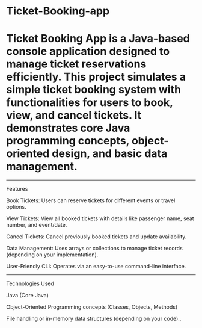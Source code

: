 # Ticket-Booking-app
# Ticket Booking App is a Java-based console application designed to manage ticket reservations efficiently. This project simulates a simple ticket booking system with functionalities for users to book, view, and cancel tickets. It demonstrates core Java programming concepts, object-oriented design, and basic data management.
-----------

Features

Book Tickets: Users can reserve tickets for different events or travel options.

View Tickets: View all booked tickets with details like passenger name, seat number, and event/date.

Cancel Tickets: Cancel previously booked tickets and update availability.

Data Management: Uses arrays or collections to manage ticket records (depending on your implementation).

User-Friendly CLI: Operates via an easy-to-use command-line interface.

-----

Technologies Used

Java (Core Java)

Object-Oriented Programming concepts (Classes, Objects, Methods)

File handling or in-memory data structures (depending on your code)..

